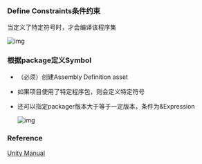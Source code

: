 ### Define Constraints条件约束

当定义了特定符号时，才会编译该程序集

![img](https://docs.unity3d.com/uploads/Main/asmdef-7.png)


### 根据package定义Symbol

-   （必须）创建Assembly Definition asset

-   如果项目使用了特定程序包，则会定义特定符号

-   还可以指定packager版本大于等于一定版本，条件为&Expression 

    

    ![img](https://docs.unity3d.com/uploads/Main/asmdef-8.png)
    

    

### Reference

[Unity Manual](https://docs.unity3d.com/Manual/ScriptCompilationAssemblyDefinitionFiles.html)